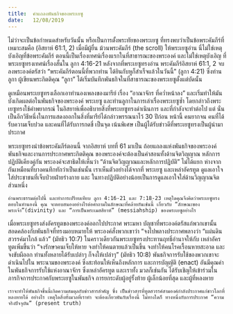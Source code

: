 ```yaml
---
title:  คำแถลงพันธกิจของพระเยซู
date:   12/08/2019
---
```


ไม่ว่าจะเป็นข้อกำหนดสำหรับวันนั้น หรือเป็นการตั้งพระทัยของพระเยซู ที่ทรงพบว่าเป็นข้อพระคัมภีร์ที่เหมาะสมคือ (อิสยาห์ 61:1, 2) เมื่อมีผู้ยื่น ม้วนพระคัมภีร์ (the scroll) ให้พระเยซูอ่าน นี่ไม่ใช่เหตุบังเอิญที่ข้อพระคัมภีร์ ตอนนี้เป็นเรื่องเทศน์เรื่องแรกในที่สาธารณะของพระองค์ และไม่ใช่เหตุบังเอิญ ที่พระเยซูทรงเทศน์เรื่องสั้นใน ลูกา 4:16-21 หลังจากที่พระเยซูทรงอ่าน พระคัมภีร์อิสยาห์ 61:1, 2 จบลงพระองค์ตรัสว่า “พระคัมภีร์ตอนนี้ที่พวกท่าน ได้ยินกับหูก็สำเร็จแล้วในวันนี้” (ลูกา 4:21) ซึ่งท่านลูกา ผู้เขียนพระกิตติคุณ “ลูกา” ได้เริ่มบันทึกพันธกิจในที่สาธารณะของพระเยซูตั้งแต่บัดนั้น

ดูเหมือนพระเยซูทรงเลือกเอาทำนองเพลงของมารีย์ เรื่อง “อาณาจักร ที่คว่ำหน้าลง” และเริ่มทำให้มันบังเกิดผลต่อในพันธกิจของพระองค์ พระเยซู และท่านลูกาในการเล่าเรื่องพระเยซูซ้ำ โดยกล่าวถึงพระเยซูทรงใช้คำพยากรณ์ ในอิสยาห์เพื่ออธิบายสิ่งที่พระเยซูทรงดำเนินการ และที่กำลังจะทำต่อไป แต่ นั่นเป็นอีกวิธีหนึ่งในการแสดงออกในสิ่งที่มารีย์ได้กล่าวพรรณนาไว้ 30 ปีก่อน หน้านี้ คนยากจน คนที่ได้รับความเจ็บปวด และคนที่ได้รับการกดขี่ เป็นจุด เน้นพิเศษ เป็นผู้ได้รับข่าวดีที่พระเยซูทรงเป็นผู้นำมาประกาศ

พระเยซูทรงนำข้อพระคัมภีร์ตอนนี้ จากอิสยาห์ บทที่ 61 มาเป็น ถ้อยแถลงแห่งพันธกิจของพระองค์ พันธกิจและงานการประกาศพระกิตติคุณ ของพระองค์จะต้องเป็นคำสอนทั้งด้านจิตวิญญาณ หลักการปฏิบัติเคียงคู่กัน พระองค์จะสาธิตให้เห็นว่า “ด้านจิตวิญญาณและหลักการปฏิบัติ” ไม่ได้แยก ห่างจากกันเหมือนที่บางคนทึกทักว่าเป็นเช่นนั้น เราเห็นตัวอย่างได้จากที่ พระเยซู และเหล่าอัครทูต ดูแลเอาใจใส่ประชาชนที่เจ็บป่วยฝ่ายร่างกาย และ ในทางปฏิบัติอย่างน้อยเป็นการดูแลเอาใจใส่ด้านวิญญาณจิตส่วนหนึ่ง

`อ่านพระธรรมต่อไปนี้ และทำการเปรียบเทียบ ลูกา 4:16-21 และ 7:18-23 เหตุใดคุณจึงคิดว่าพระเยซูทรงตอบในทำนองนี้ คุณ จะตอบสนองอย่างไรต่อคำถามในลักษณะที่คล้ายกันเช่นนี้ เกี่ยวกับ “ลักษณะของพระเจ้า”(divinity) และ “การเป็นพระเมสสิยาห์” (messiahship) ของพระเยซูอย่างไร`

เมื่อพระเยซูทรงส่งอัครทูตของพระองค์ออกไปประกาศ พระมหา บัญชาที่พระองค์ตรัสแก่พวกเขานั้นสอดคล้องกับพันธกิจที่ทรงมอบหมายให้ พระองค์สั่งพวกเขาว่า “จงไปพลางประกาศพลางว่า “แผ่นดินสวรรค์มาใกล้ แล้ว” (มัทธิว 10:7) ในคราวเดียวกันพระเยซูทรงประทานฤทธิ์อำนาจให้กับ เหล่าอัครทูตเพิ่มขึ้นว่า “จงรักษาคนเจ็บให้หาย จงทำให้คนตายแล้วเป็นขึ้น จงทำให้คนโรคเรื้อนหายสะอาด และจงขับผีออก ท่านทั้งหลายได้รับเปล่าๆ ก็จงให้เปล่าๆ” (มัทธิว 10:8) พันธกิจการรับใช้ของพวกเขาจะดำเนินไปใน พระนามของพระองค์ ซึ่งสะท้อนให้เห็นถึงหลักการ และการบัญญัติ (enact) อันมีคุณค่าในพันธกิจการรับใช้แห่งอาณาจักร ซึ่งเหล่าอัครทูต และเราทั้ง มวลก็เช่นกัน ได้รับเชิญให้เข้าร่วมในภารกิจการประกาศกับพระเยซูในพันธกิจ การยกระดับผู้อยู่รั้งท้าย ผู้เล็กน้อยที่สุด และผู้ที่หลงหาย

`เราจะทำให้พันธกิจชิ้นนี้เกิดความสมดุลกับข่าวสารสำคัญ ซึ่ง เป็นข่าวสารที่ทูตสวรรค์สามองค์กำลังประกาศแก่ชาวโลกที่หลงหายได้ อย่างไร เหตุใดสิ่งทั้งมวลที่เราทำ จะต้องเกี่ยวพันกับเรื่องนี้ ไม่ทางใดก็ ทางหนึ่งกับการประกาศ “ความจริงปัจจุบัน” (present truth)`